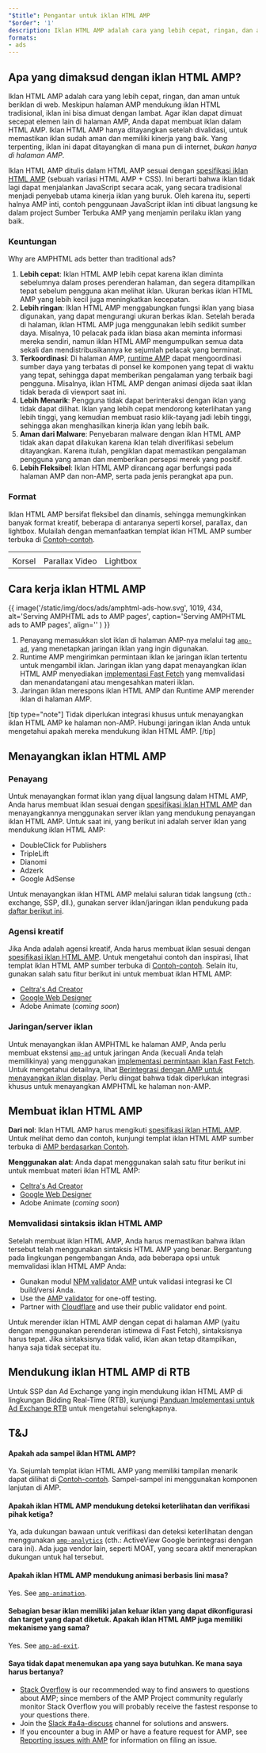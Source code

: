 ```yaml
---
"$title": Pengantar untuk iklan HTML AMP
"$order": '1'
description: Iklan HTML AMP adalah cara yang lebih cepat, ringan, dan aman untuk beriklan di web. Meskipun halaman AMP mendukung iklan HTML tradisional, iklan ini bisa lambat dimuat.
formats:
- ads
---
```


## Apa yang dimaksud dengan iklan HTML AMP?

Iklan HTML AMP adalah cara yang lebih cepat, ringan, dan aman untuk beriklan di web. Meskipun halaman AMP mendukung iklan HTML tradisional, iklan ini bisa dimuat dengan lambat. Agar iklan dapat dimuat secepat elemen lain di halaman AMP, Anda dapat membuat iklan dalam HTML AMP. Iklan HTML AMP hanya ditayangkan setelah divalidasi, untuk memastikan iklan sudah aman dan memiliki kinerja yang baik. Yang terpenting, iklan ini dapat ditayangkan di mana pun di internet, *bukan hanya di halaman AMP*.

Iklan HTML AMP ditulis dalam HTML AMP sesuai dengan [spesifikasi iklan HTML AMP](a4a_spec.md) (sebuah variasi HTML AMP + CSS). Ini berarti bahwa iklan tidak lagi dapat menjalankan JavaScript secara acak, yang secara tradisional menjadi penyebab utama kinerja iklan yang buruk. Oleh karena itu, seperti halnya AMP inti, contoh penggunaan JavaScript iklan inti dibuat langsung ke dalam project Sumber Terbuka AMP yang menjamin perilaku iklan yang baik.

### Keuntungan

Why are AMPHTML ads better than traditional ads?

1. **Lebih cepat**: Iklan HTML AMP lebih cepat karena iklan diminta sebelumnya dalam proses perenderan halaman, dan segera ditampilkan tepat sebelum pengguna akan melihat iklan. Ukuran berkas iklan HTML AMP yang lebih kecil juga meningkatkan kecepatan.
2. **Lebih ringan**: Iklan HTML AMP menggabungkan fungsi iklan yang biasa digunakan, yang dapat mengurangi ukuran berkas iklan. Setelah berada di halaman, iklan HTML AMP juga menggunakan lebih sedikit sumber daya. Misalnya, 10 pelacak pada iklan biasa akan meminta informasi mereka sendiri, namun iklan HTML AMP mengumpulkan semua data sekali dan mendistribusikannya ke sejumlah pelacak yang berminat.
3. **Terkoordinasi**: Di halaman AMP, [runtime AMP](spec/amphtml.md#amp-runtime) dapat mengoordinasi sumber daya yang terbatas di ponsel ke komponen yang tepat di waktu yang tepat, sehingga dapat memberikan pengalaman yang terbaik bagi pengguna. Misalnya, iklan HTML AMP dengan animasi dijeda saat iklan tidak berada di viewport saat ini.
4. **Lebih Menarik**: Pengguna tidak dapat berinteraksi dengan iklan yang tidak dapat dilihat. Iklan yang lebih cepat mendorong keterlihatan yang lebih tinggi, yang kemudian membuat rasio klik-tayang jadi lebih tinggi, sehingga akan menghasilkan kinerja iklan yang lebih baik.
5. **Aman dari Malware**: Penyebaran malware dengan iklan HTML AMP tidak akan dapat dilakukan karena iklan telah diverifikasi sebelum ditayangkan. Karena itulah, pengiklan dapat memastikan pengalaman pengguna yang aman dan memberikan persepsi merek yang positif.
6. **Lebih Fleksibel**: Iklan HTML AMP dirancang agar berfungsi pada halaman AMP dan non-AMP, serta pada jenis perangkat apa pun.

### Format

Iklan HTML AMP bersifat fleksibel dan dinamis, sehingga memungkinkan banyak format kreatif, beberapa di antaranya seperti korsel, parallax, dan lightbox. Mulailah dengan memanfaatkan templat iklan HTML AMP sumber terbuka di [Contoh-contoh](../../../documentation/examples/index.html).

<table class="nocolor">
  <tr>
    <td class="col-thirty"><amp-anim width="410" height="731" layout="responsive" src="/static/img/docs/ads/amp-ad-01-carousel.gif">
    </amp-anim></td>
    <td class="col-thirty"><amp-anim width="410" height="731" layout="responsive" src="/static/img/docs/ads/amp-ad-02-video-parallax.gif">
    </amp-anim></td>
    <td class="col-thirty"><amp-anim width="410" height="731" layout="responsive" src="/static/img/docs/ads/amp-ad-03-lightbox.gif">
    </amp-anim></td>
  </tr>
  <tr>
    <td>Korsel</td>
    <td>Parallax Video</td>
    <td>Lightbox</td>
  </tr>
</table>

## Cara kerja iklan HTML AMP

{{ image('/static/img/docs/ads/amphtml-ads-how.svg', 1019, 434, alt='Serving AMPHTML ads to AMP pages', caption='Serving AMPHTML ads to AMP pages', align='' ) }}

1. Penayang memasukkan slot iklan di halaman AMP-nya melalui tag [`amp-ad`](../../../documentation/components/reference/amp-ad.md), yang menetapkan jaringan iklan yang ingin digunakan.
2. Runtime AMP mengirimkan permintaan iklan ke jaringan iklan tertentu untuk mengambil iklan. Jaringan iklan yang dapat menayangkan iklan HTML AMP menyediakan [implementasi Fast Fetch](https://github.com/ampproject/amphtml/blob/master/ads/google/a4a/docs/Network-Impl-Guide.md) yang memvalidasi dan menandatangani atau mengesahkan materi iklan.
3. Jaringan iklan merespons iklan HTML AMP dan Runtime AMP merender iklan di halaman AMP.

[tip type="note"] Tidak diperlukan integrasi khusus untuk menayangkan iklan HTML AMP ke halaman non-AMP. Hubungi jaringan iklan Anda untuk mengetahui apakah mereka mendukung iklan HTML AMP. [/tip]

## Menayangkan iklan HTML AMP

### Penayang

Untuk menayangkan format iklan yang dijual langsung dalam HTML AMP, Anda harus membuat iklan sesuai dengan [spesifikasi iklan HTML AMP](a4a_spec.md) dan menayangkannya menggunakan server iklan yang mendukung penayangan iklan HTML AMP. Untuk saat ini, yang berikut ini adalah server iklan yang mendukung iklan HTML AMP:

- DoubleClick for Publishers
- TripleLift
- Dianomi
- Adzerk
- Google AdSense

Untuk menayangkan iklan HTML AMP melalui saluran tidak langsung (cth.: exchange, SSP, dll.), gunakan server iklan/jaringan iklan pendukung pada [daftar berikut ini](../../../documentation/guides-and-tutorials/develop/monetization/ads_vendors.md).

### Agensi kreatif

Jika Anda adalah agensi kreatif, Anda harus membuat iklan sesuai dengan [spesifikasi iklan HTML AMP](a4a_spec.md). Untuk mengetahui contoh dan inspirasi, lihat templat iklan HTML AMP sumber terbuka di [Contoh-contoh](../../../documentation/examples/index.html). Selain itu, gunakan salah satu fitur berikut ini untuk membuat iklan HTML AMP:

- [Celtra's Ad Creator](http://www.prnewswire.com/news-releases/celtra-partners-with-the-amp-project-showcases-amp-ad-creation-at-google-io-event-300459514.html)
- [Google Web Designer](https://support.google.com/webdesigner/answer/7529856)
- Adobe Animate (*coming soon*)

### Jaringan/server iklan

Untuk menayangkan iklan AMPHTML ke halaman AMP, Anda perlu membuat ekstensi [`amp-ad`](../../../documentation/components/reference/amp-ad.md) untuk jaringan Anda (kecuali Anda telah memilikinya) yang menggunakan [implementasi permintaan iklan Fast Fetch](https://github.com/ampproject/amphtml/blob/master/ads/google/a4a/docs/Network-Impl-Guide.md).  Untuk mengetahui detailnya, lihat [Berintegrasi dengan AMP untuk menayangkan iklan display](../../../documentation/guides-and-tutorials/contribute/adnetwork_integration.md).  Perlu diingat bahwa tidak diperlukan integrasi khusus untuk menayangkan AMPHTML ke halaman non-AMP.

## Membuat iklan HTML AMP

**Dari nol**: Iklan HTML AMP harus mengikuti [spesifikasi iklan HTML AMP](a4a_spec.md). Untuk melihat demo dan contoh, kunjungi templat iklan HTML AMP sumber terbuka di [AMP berdasarkan Contoh](../../../documentation/examples/documentation/amp-ad.html).

**Menggunakan alat**: Anda dapat menggunakan salah satu fitur berikut ini untuk membuat materi iklan HTML AMP:

- [Celtra's Ad Creator](http://www.prnewswire.com/news-releases/celtra-partners-with-the-amp-project-showcases-amp-ad-creation-at-google-io-event-300459514.html)
- [Google Web Designer](https://support.google.com/webdesigner/answer/7529856)
- Adobe Animate (*coming soon*)

### Memvalidasi sintaksis iklan HTML AMP

Setelah membuat iklan HTML AMP, Anda harus memastikan bahwa iklan tersebut telah menggunakan sintaksis HTML AMP yang benar. Bergantung pada lingkungan pengembangan Anda, ada beberapa opsi untuk memvalidasi iklan HTML AMP Anda:

- Gunakan modul [NPM validator AMP](https://www.npmjs.com/package/amphtml-validator) untuk validasi integrasi ke CI build/versi Anda.
- Use the [AMP validator](https://validator.ampproject.org/) for one-off testing.
- Partner with [Cloudflare](https://blog.cloudflare.com/amp-validator-api/) and use their public validator end point.

Untuk merender iklan HTML AMP dengan cepat di halaman AMP (yaitu dengan menggunakan perenderan istimewa di Fast Fetch), sintaksisnya harus tepat. Jika sintaksisnya tidak valid, iklan akan tetap ditampilkan, hanya saja tidak secepat itu.

## Mendukung iklan HTML AMP di RTB

Untuk SSP dan Ad Exchange yang ingin mendukung iklan HTML AMP di lingkungan Bidding Real-Time (RTB), kunjungi [Panduan Implementasi untuk Ad Exchange RTB](https://github.com/ampproject/amphtml/blob/master/ads/google/a4a/docs/RTBExchangeGuide.md) untuk mengetahui selengkapnya.

## T&J

#### Apakah ada sampel iklan HTML AMP?

Ya. Sejumlah templat iklan HTML AMP yang memiliki tampilan menarik dapat dilihat di [Contoh-contoh](../../../documentation/examples/documentation/amp-ad.html). Sampel-sampel ini menggunakan komponen lanjutan di AMP.

#### Apakah iklan HTML AMP mendukung deteksi keterlihatan dan verifikasi pihak ketiga?

Ya, ada dukungan bawaan untuk verifikasi dan deteksi keterlihatan dengan menggunakan [`amp-analytics`](../../../documentation/components/reference/amp-analytics.md) (cth.: ActiveView Google berintegrasi dengan cara ini). Ada juga vendor lain, seperti MOAT, yang secara aktif menerapkan dukungan untuk hal tersebut.

#### Apakah iklan HTML AMP mendukung animasi berbasis lini masa?

Yes. See [`amp-animation`](../../../documentation/components/reference/amp-animation.md).

#### Sebagian besar iklan memiliki jalan keluar iklan yang dapat dikonfigurasi dan target yang dapat diketuk. Apakah iklan HTML AMP juga memiliki mekanisme yang sama?

Yes. See [`amp-ad-exit`](../../../documentation/components/reference/amp-ad-exit.md).

#### Saya tidak dapat menemukan apa yang saya butuhkan. Ke mana saya harus bertanya?

- [Stack Overflow](http://stackoverflow.com/questions/tagged/amp-html) is our recommended way to find answers to questions about AMP; since members of the AMP Project community regularly monitor Stack Overflow you will probably receive the fastest response to your questions there.
- Join the [Slack #a4a-discuss](https://docs.google.com/forms/d/e/1FAIpQLSd83J2IZA6cdR6jPwABGsJE8YL4pkypAbKMGgUZZriU7Qu6Tg/viewform?fbzx=4406980310789882877) channel for solutions and answers.
- If you encounter a bug in AMP or have a feature request for AMP, see [Reporting issues with AMP](https://github.com/ampproject/amphtml/blob/master/CONTRIBUTING.md#reporting-issues-with-amp) for information on filing an issue.
